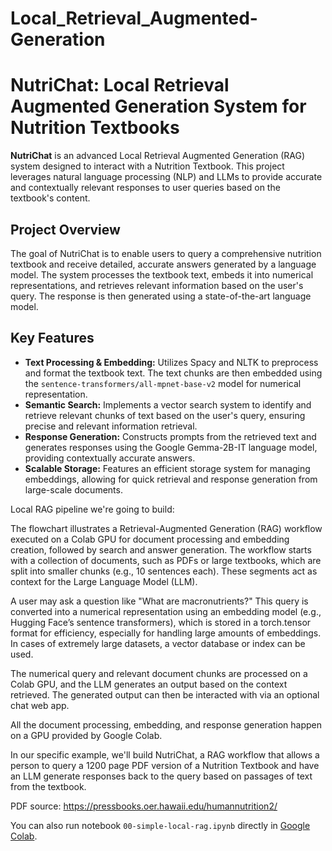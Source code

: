 # Local_Retrieval_Augmented-Generation

# NutriChat: Local Retrieval Augmented Generation System for Nutrition Textbooks

**NutriChat** is an advanced Local Retrieval Augmented Generation (RAG) system designed to interact with a  Nutrition Textbook. This project leverages  natural language processing (NLP) and LLMs to provide accurate and contextually relevant responses to user queries based on the textbook's content.

## Project Overview

The goal of NutriChat is to enable users to query a comprehensive nutrition textbook and receive detailed, accurate answers generated by a language model. The system processes the textbook text, embeds it into numerical representations, and retrieves relevant information based on the user's query. The response is then generated using a state-of-the-art language model.

## Key Features

- **Text Processing & Embedding:** Utilizes Spacy and NLTK to preprocess and format the textbook text. The text chunks are then embedded using the `sentence-transformers/all-mpnet-base-v2` model for numerical representation.
- **Semantic Search:** Implements a vector search system to identify and retrieve relevant chunks of text based on the user's query, ensuring precise and relevant information retrieval.
- **Response Generation:** Constructs prompts from the retrieved text and generates responses using the Google Gemma-2B-IT language model, providing contextually accurate answers.
- **Scalable Storage:** Features an efficient storage system for managing embeddings, allowing for quick retrieval and response generation from large-scale documents.

Local RAG pipeline we're going to build:

The flowchart illustrates a Retrieval-Augmented Generation (RAG) workflow executed on a Colab GPU for document processing and embedding creation, followed by search and answer generation. The workflow starts with a collection of documents, such as PDFs or large textbooks, which are split into smaller chunks (e.g., 10 sentences each). These segments act as context for the Large Language Model (LLM).

A user may ask a question like "What are macronutrients?" This query is converted into a numerical representation using an embedding model (e.g., Hugging Face’s sentence transformers), which is stored in a torch.tensor format for efficiency, especially for handling large amounts of embeddings. In cases of extremely large datasets, a vector database or index can be used.

The numerical query and relevant document chunks are processed on a Colab GPU, and the LLM generates an output based on the context retrieved. The generated output can then be interacted with via an optional chat web app.

All the document processing, embedding, and response generation happen on a GPU provided by Google Colab.

In our specific example, we'll build NutriChat, a RAG workflow that allows a person to query a 1200 page PDF version of a Nutrition Textbook and have an LLM generate responses back to the query based on passages of text from the textbook.

PDF source: https://pressbooks.oer.hawaii.edu/humannutrition2/ 

You can also run notebook `00-simple-local-rag.ipynb` directly in [Google Colab](https://github.com/Naveensadanandan/Local_Retrieval_Augmented-Generation/blob/main/Local_Retrieval_Augmented_Generation_RAG.ipynb). 

